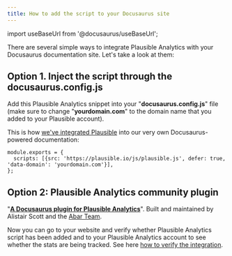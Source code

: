 ```yaml
---
title: How to add the script to your Docusaurus site
---
```


import useBaseUrl from '@docusaurus/useBaseUrl';

There are several simple ways to integrate Plausible Analytics with your Docusaurus documentation site. Let's take a look at them:

## Option 1. Inject the script through the docusaurus.config.js

Add this Plausible Analytics snippet into your "**docusaurus.config.js**" file (make sure to change "**yourdomain.com**" to the domain name that you added to your Plausible account).

This is how [we've integrated Plausible](https://github.com/plausible/docs/commit/08d804dea840f10c49e4118b5ddd5fe0bc722fd8) into our very own Docusaurus-powered documentation:

```
module.exports = {
  scripts: [{src: 'https://plausible.io/js/plausible.js', defer: true, 'data-domain': 'yourdomain.com'}],
};
```

## Option 2: Plausible Analytics community plugin

"**[A Docusaurus plugin for Plausible Analytics](https://github.com/infracost/docusaurus-plugin-plausible)**". Built and maintained by Alistair Scott and the [Abar Team](https://www.abar.tech/).

Now you can go to your website and verify whether Plausible Analytics script has been added and to your Plausible Analytics account to see whether the stats are being tracked. See here [how to verify the integration](troubleshoot-integration.md).
